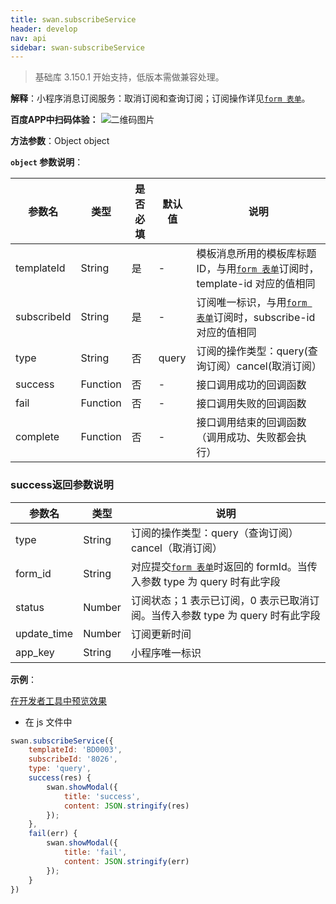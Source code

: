 ```yaml
---
title: swan.subscribeService
header: develop
nav: api
sidebar: swan-subscribeService
---
```


> 基础库 3.150.1 开始支持，低版本需做兼容处理。

**解释**：小程序消息订阅服务：取消订阅和查询订阅；订阅操作详见[`form 表单`](/develop/component/formlist_form/)。

**百度APP中扫码体验：**
![二维码图片]({{qrCode}})

**方法参数**：Object object

**`object` 参数说明**：

|参数名 |类型  |是否必填  |默认值|说明|
|---- | ---- | ---- |--|---- |
|templateId|String|是|-|模板消息所用的模板库标题ID，与用[`form 表单`](/develop/component/formlist_form/)订阅时，template-id 对应的值相同|
|subscribeId|String|是|-|订阅唯一标识，与用[`form 表单`](/develop/component/formlist_form/)订阅时，subscribe-id 对应的值相同|
|type|String|否|query|订阅的操作类型：query(查询订阅）cancel(取消订阅）|
| success | Function | 否 | - | 接口调用成功的回调函数 |
| fail | Function | 否 | - | 接口调用失败的回调函数 |
| complete | Function | 否 | - | 接口调用结束的回调函数（调用成功、失败都会执行）|



### success返回参数说明

|参数名 |类型 |说明|
|---- | ---- | ---- |
|type|String|订阅的操作类型：query（查询订阅）cancel（取消订阅）|
|form_id|String|对应提交[`form 表单`](/develop/component/formlist_form/)时返回的 formId。当传入参数 type 为 query 时有此字段|
|status|Number|订阅状态；1 表示已订阅，0 表示已取消订阅。当传入参数 type 为 query 时有此字段|
|update_time|Number|订阅更新时间|
|app_key|String|小程序唯一标识|



**示例**：

[在开发者工具中预览效果](swanide://fragment/7bd059a6888077474c8b8f350ad073f31577773655669)

* 在 js 文件中

```js
swan.subscribeService({
    templateId: 'BD0003',
    subscribeId: '8026',
    type: 'query',
    success(res) {
        swan.showModal({
            title: 'success',
            content: JSON.stringify(res)
        });
    },
    fail(err) {
        swan.showModal({
            title: 'fail',
            content: JSON.stringify(err)
        });
    }
})
```
